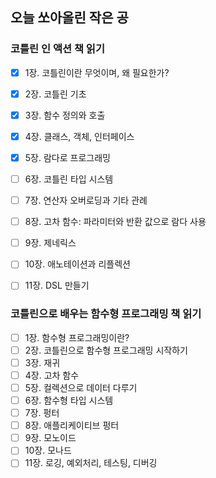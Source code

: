 ## 오늘 쏘아올린 작은 공

### 코틀린 인 액션 책 읽기
- [X] 1장. 코틀린이란 무엇이며, 왜 필요한가?
- [X] 2장. 코틀린 기초
- [X] 3장. 함수 정의와 호출
- [x] 4장. 클래스, 객체, 인터페이스
- [X] 5장. 람다로 프로그래밍
- [ ] 6장. 코틀린 타입 시스템
- [ ] 7장. 연산자 오버로딩과 기타 관례
- [ ] 8장. 고차 함수: 파라미터와 반환 값으로 람다 사용
- [ ] 9장. 제네릭스
- [ ] 10장. 애노테이션과 리플렉션
- [ ] 11장. DSL 만들기


### 코틀린으로 배우는 함수형 프로그래밍 책 읽기
- [ ] 1장. 함수형 프로그래밍이란?
- [ ] 2장. 코틀린으로 함수형 프로그래밍 시작하기
- [ ] 3장. 재귀
- [ ] 4장. 고차 함수
- [ ] 5장. 컬렉션으로 데이터 다루기
- [ ] 6장. 함수형 타입 시스템
- [ ] 7장. 펑터
- [ ] 8장. 애플리케이티브 펑터
- [ ] 9장. 모노이드
- [ ] 10장. 모나드
- [ ] 11장. 로깅, 예외처리, 테스팅, 디버깅